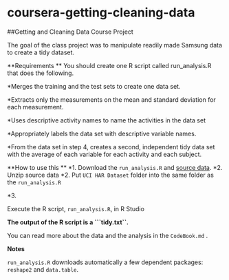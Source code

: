 # coursera-getting-cleaning-data


##Getting and Cleaning Data Course Project

The goal of the class project was to manipulate readily made Samsung data to create a tidy dataset. 



**Requirements
**
You should create one R script called run_analysis.R that does the following.


*Merges the training and the test sets to create one data set.

*Extracts only the measurements on the mean and standard deviation for each measurement.

*Uses descriptive activity names to name the activities in the data set

*Appropriately labels the data set with descriptive variable names.

*From the data set in step 4, creates a second, independent tidy data set with the average of each variable for each activity and each subject.



**How to use this **
*1. 
Download the ```run_analysis.R``` and  [source data](https://d396qusza40orc.cloudfront.net/getdata%2Fprojectfiles%2FUCI%20HAR%20Dataset.zip).
*2. Unzip source data
*2. Put ```UCI HAR Dataset``` folder into the same folder as the ```run_analysis.R```

*3.

 Execute the R script, ```run_analysis.R```,  in R Studio 

**The output of the R script is a ```tidy.txt``.**

You can read more about the data and the analysis in the ```CodeBook.md``` .

**Notes**

```run_analysis.R``` downloads automatically a few dependent packages: ```reshape2``` and ```data.table```. 